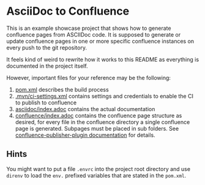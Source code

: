 # AsciiDoc to Confluence

This is an example showcase project that shows how to generate confluence pages from ASCIIDoc code. It is supposed to generate or update confluence pages in one or more specific confluence instances on every push to the git repository. 

It feels kind of weird to rewrite how it works to this README as everything is documented in the project itself. 

However, important files for your reference may be the following:

1. [pom.xml](pom.xml) describes the build process
2. [.mvn/ci-settings.xml](.mvn/ci-settings.xml) contains settings and credentials to enable the CI to publish to confluence 
3. [asciidoc/index.adoc](asciidoc/index.adoc) contains the actual documentation
4. [confluence/index.adoc](confluence/index.adoc) contains the confluence page structure as desired, for every file in the confluence directory a single confluence page is generated. Subpages must be placed in sub folders. See [confluence-publisher-plugin documentation](https://confluence-publisher.atlassian.net/wiki/spaces/CPD/overview) for details.

## Hints
You might want to put a file `.envrc` into the project root directory and use `direnv` to load the `env.` prefixed variables that are stated in the `pom.xml`.
